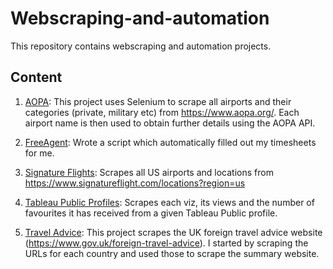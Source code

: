 # Webscraping-and-automation

This repository contains webscraping and automation projects.

## Content

1. [AOPA](https://github.com/lb930/Webscraping-and-automation/tree/master/AOPA): This project uses Selenium to scrape all airports and their categories (private, military etc) from https://www.aopa.org/. Each airport name is then used to obtain further details using the AOPA API.

2. [FreeAgent](https://github.com/lb930/Webscraping-and-automation/tree/master/FreeAgent): Wrote a script which automatically filled out my timesheets for me.

3. [Signature Flights](https://github.com/lb930/Webscraping-and-automation/tree/master/Signature%20Flights): Scrapes all US airports and locations from https://www.signatureflight.com/locations?region=us

4. [Tableau Public Profiles](https://github.com/lb930/Webscraping-and-automation/tree/master/Tableau%20Public%20Profiles): Scrapes each viz, its views and the number of favourites it has received from a given Tableau Public profile.

5. [Travel Advice](https://github.com/lb930/Webscraping-and-automation/tree/master/Travel%20Advice): This project scrapes the UK foreign travel advice website (https://www.gov.uk/foreign-travel-advice). I started by scraping the URLs for each country and used those to scrape the summary website. 
